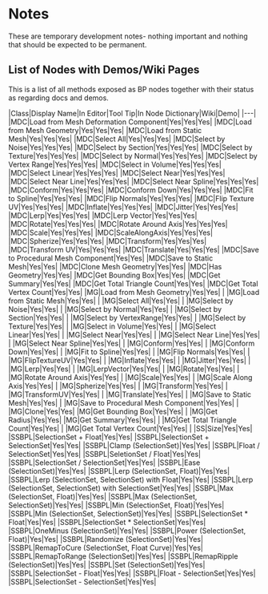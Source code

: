# Notes

These are temporary development notes- nothing important and nothing that should be expected to be permanent.

## List of Nodes with Demos/Wiki Pages
This is a list of all methods exposed as BP nodes together with their status as regarding docs and demos.

|Class|Display Name|In Editor|Tool Tip|In Node Dictionary|Wiki|Demo|
|---|
|MDC|Load from Mesh Deformation Component|Yes|Yes|Yes|
|MDC|Load from Mesh Geometry|Yes|Yes|Yes|
|MDC|Load from Static Mesh|Yes|Yes|Yes|
|MDC|Select All|Yes|Yes|Yes|
|MDC|Select by Noise|Yes|Yes|Yes|
|MDC|Select by Section|Yes|Yes|Yes|
|MDC|Select by Texture|Yes|Yes|Yes|
|MDC|Select by Normal|Yes|Yes|Yes|
|MDC|Select by Vertex Range|Yes|Yes|Yes|
|MDC|Select in Volume|Yes|Yes|Yes|
|MDC|Select Linear|Yes|Yes|Yes|
|MDC|Select Near|Yes|Yes|Yes|
|MDC|Select Near Line|Yes|Yes|Yes|
|MDC|Select Near Spline|Yes|Yes|Yes|
|MDC|Conform|Yes|Yes|Yes|
|MDC|Conform Down|Yes|Yes|Yes|
|MDC|Fit to Spline|Yes|Yes|Yes|
|MDC|Flip Normals|Yes|Yes|Yes|
|MDC|Flip Texture UV|Yes|Yes|Yes|
|MDC|Inflate|Yes|Yes|Yes|
|MDC|Jitter|Yes|Yes|Yes|
|MDC|Lerp|Yes|Yes|Yes|
|MDC|Lerp Vector|Yes|Yes|Yes|
|MDC|Rotate|Yes|Yes|Yes|
|MDC|Rotate Around Axis|Yes|Yes|Yes|
|MDC|Scale|Yes|Yes|Yes|
|MDC|ScaleAlongAxis|Yes|Yes|Yes|
|MDC|Spherize|Yes|Yes|Yes|
|MDC|Transform|Yes|Yes|Yes|
|MDC|Transform UV|Yes|Yes|Yes|
|MDC|Translate|Yes|Yes|Yes|
|MDC|Save to Procedural Mesh Component|Yes|Yes|
|MDC|Save to Static Mesh|Yes|Yes|
|MDC|Clone Mesh Geometry|Yes|Yes|
|MDC|Has Geometry|Yes|Yes|
|MDC|Get Bounding Box|Yes|Yes|
|MDC|Get Summary|Yes|Yes|
|MDC|Get Total Triangle Count|Yes|Yes|
|MDC|Get Total Vertex Count|Yes|Yes|
|MG|Load from Mesh Geometry|Yes|Yes| |
|MG|Load from Static Mesh|Yes|Yes| |
|MG|Select All|Yes|Yes| |
|MG|Select by Noise|Yes|Yes| |
|MG|Select by Normal|Yes|Yes| |
|MG|Select by Section|Yes|Yes| |
|MG|Select by VertexRange|Yes|Yes| |
|MG|Select by Texture|Yes|Yes| |
|MG|Select in Volume|Yes|Yes| |
|MG|Select Linear|Yes|Yes| |
|MG|Select Near|Yes|Yes| |
|MG|Select Near Line|Yes|Yes| |
|MG|Select Near Spline|Yes|Yes| |
|MG|Conform|Yes|Yes| |
|MG|Conform Down|Yes|Yes| |
|MG|Fit to Spline|Yes|Yes| |
|MG|Flip Normals|Yes|Yes| |
|MG|FlipTextureUV|Yes|Yes| |
|MG|Inflate|Yes|Yes| |
|MG|Jitter|Yes|Yes| |
|MG|Lerp|Yes|Yes| |
|MG|LerpVector|Yes|Yes| |
|MG|Rotate|Yes|Yes| |
|MG|Rotate Around Axis|Yes|Yes| |
|MG|Scale|Yes|Yes| |
|MG|Scale Along Axis|Yes|Yes| |
|MG|Spherize|Yes|Yes| |
|MG|Transform|Yes|Yes| |
|MG|TransformUV|Yes|Yes| |
|MG|Translate|Yes|Yes| |
|MG|Save to Static Mesh|Yes|Yes| |
|MG|Save to Procedural Mesh Component|Yes|Yes| |
|MG|Clone|Yes|Yes|
|MG|Get Bounding Box|Yes|Yes| |
|MG|Get Radius|Yes|Yes|
|MG|Get Summary|Yes|Yes| |
|MG|Get Total Triangle Count|Yes|Yes| |
|MG|Get Total Vertex Count|Yes|Yes| |
|SS|Size|Yes|Yes|
|SSBPL|SelectionSet + Float|Yes|Yes|
|SSBPL|SelectionSet + SelectionSet|Yes|Yes|
|SSBPL|Clamp (SelectionSet)|Yes|Yes|
|SSBPL|Float / SelectionSet|Yes|Yes|
|SSBPL|SeletionSet / Float|Yes|Yes|
|SSBPL|SelectionSet / SelectionSet|Yes|Yes|
|SSBPL|Ease (SelectionSet)|Yes|Yes|
|SSBPL|Lerp (SelectionSet, Float)|Yes|Yes|
|SSBPL|Lerp (SelectionSet, SelectionSet) with Float|Yes|Yes|
|SSBPL|Lerp (SelectionSet, SelectionSet) with SelectionSet|Yes|Yes|
|SSBPL|Max (SelectionSet, Float)|Yes|Yes|
|SSBPL|Max (SelectionSet, SelectionSet)|Yes|Yes|
|SSBPL|Min (SelectionSet, Float)|Yes|Yes|
|SSBPL|Min (SelectionSet, SelectionSet)|Yes|Yes|
|SSBPL|SelectionSet * Float|Yes|Yes|
|SSBPL|SelectionSet * SelectionSet|Yes|Yes|
|SSBPL|OneMinus (SelectionSet)|Yes|Yes|
|SSBPL|Power (SelectionSet, Float)|Yes|Yes|
|SSBPL|Randomize (SelectionSet)|Yes|Yes|
|SSBPL|RemapToCure (SelectionSet, Float Curve)|Yes|Yes|
|SSBPL|RemapToRange (SelectionSet)|Yes|Yes|
|SSBPL|RemapRipple (SelectionSet)|Yes|Yes|
|SSBPL|Set (SelectionSet)|Yes|Yes|
|SSBPL|SelectionSet - Float|Yes|Yes|
|SSBPL|Float - SelectionSet|Yes|Yes|
|SSBPL|SelectionSet - SelectionSet|Yes|Yes|
